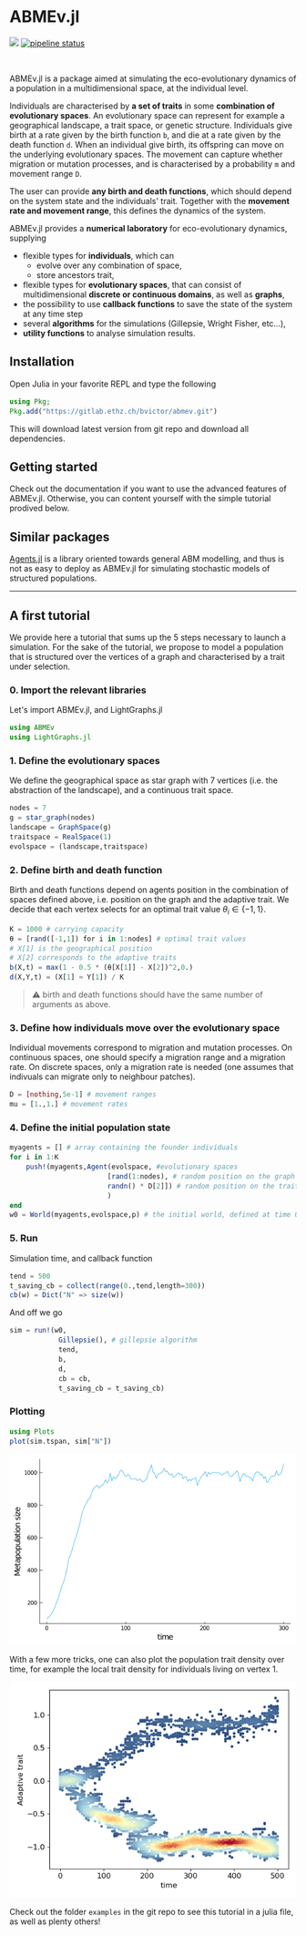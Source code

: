 # ABMEv.jl
<!-- [![](https://img.shields.io/badge/docs-stable-blue.svg)](https://vboussange.github.io/ABMEv.jl/stable) -->
<!-- For now we only direct to dev documentation. In the future, one will need to deploy a ssh key to and use TagBot. -->
[![](https://img.shields.io/badge/docs-dev-blue.svg)](https://vboussange.github.io/ABMEv.jl/dev)
[![pipeline status](https://gitlab.ethz.ch/bvictor/abmev/badges/master/pipeline.svg)](https://gitlab.ethz.ch/bvictor/abmev/-/commits/master)

<div align="center"> <img
src="https://vboussange.github.io/images/research/conceptual_onlyadapt.png"
alt="" width="400"></img> </div>

ABMEv.jl is a package aimed at simulating the eco-evolutionary dynamics of a population in a multidimensional space, at the individual level.

Individuals are characterised by **a set of traits** in some **combination of evolutionary spaces**. An evolutionary space can represent for example a geographical landscape, a trait space, or genetic structure. Individuals give birth at a rate given by the birth function `b`, and die at a rate given by the death function `d`. When an individual give birth, its offspring can move on the underlying evolutionary spaces. The movement can capture whether migration or mutation processes, and is characterised by a probability `m` and movement range `D`.

The user can provide **any birth and death functions**, which should depend on the system state and the individuals' trait. Together with the **movement rate and movement range**, this defines the dynamics of the system.

ABMEv.jl provides a **numerical laboratory** for eco-evolutionary dynamics, supplying

- flexible types for **individuals**, which can
    - evolve over any combination of space,
    - store ancestors trait,
- flexible types for **evolutionary spaces**, that can consist of multidimensional **discrete or continuous domains**, as well as **graphs**,
- the possibility to use **callback functions** to save the state of the system at any time step
- several **algorithms** for the simulations (Gillepsie, Wright Fisher, etc...),
- **utility functions** to analyse simulation results.

## Installation
Open Julia in your favorite REPL and type the following

```julia
using Pkg;
Pkg.add("https://gitlab.ethz.ch/bvictor/abmev.git")
```

This will download latest version from git repo and download all dependencies.

## Getting started
Check out the documentation if you want to use the advanced features of ABMEv.jl. Otherwise, you can content yourself with the simple tutorial prodived below.

## Similar packages
[Agents.jl](https://juliadynamics.github.io/Agents.jl/) is a library oriented towards general ABM modelling, and thus is not as easy to deploy as ABMEv.jl for simulating stochastic models of structured populations.

-----
## A first tutorial
We provide here a tutorial that sums up the 5 steps necessary to launch a simulation. For the sake of the tutorial, we propose to model a population that is structured over the vertices of a graph and characterised by a trait under selection.

### 0. Import the relevant libraries
Let's import ABMEv.jl, and LightGraphs.jl
```julia
using ABMEv
using LightGraphs.jl
```

### 1. Define the evolutionary spaces
We define the geographical space as star graph with 7 vertices (i.e. the abstraction of the landscape), and a continuous trait space.

```julia
nodes = 7
g = star_graph(nodes)
landscape = GraphSpace(g)
traitspace = RealSpace(1)
evolspace = (landscape,traitspace)
```

### 2. Define birth and death function
Birth and death functions depend on agents position in the combination of spaces defined above, i.e. position on the graph and the adaptive trait.
We decide that each vertex selects for an optimal trait value $`\theta_i \in \{-1,1\}`$.

```julia
K = 1000 # carrying capacity
θ = [rand([-1,1]) for i in 1:nodes] # optimal trait values
# X[1] is the geographical position
# X[2] corresponds to the adaptive traits
b(X,t) = max(1 - 0.5 * (θ[X[1]] - X[2])^2,0.)
d(X,Y,t) = (X[1] ≈ Y[1]) / K
```
> :warning: birth and death functions should have the same number of
arguments as above.

### 3. Define how individuals move over the evolutionary space
Individual movements correspond to migration and mutation processes. On continuous spaces, one should specify a migration range and a migration rate. On discrete spaces, only a migration rate is needed (one assumes that indivuals can migrate only to neighbour patches).

```julia
D = [nothing,5e-1] # movement ranges
mu = [1.,1.] # movement rates
```

### 4. Define the initial population state

```julia
myagents = [] # array containing the founder individuals
for i in 1:K
    push!(myagents,Agent(evolspace, #evolutionary spaces
                        [rand(1:nodes), # random position on the graph
                        randn() * D[2]]) # random position on the trait space centered around 0
                        )
end
w0 = World(myagents,evolspace,p) # the initial world, defined at time 0.
```

### 5. Run
Simulation time, and callback function

```julia
tend = 500
t_saving_cb = collect(range(0.,tend,length=300))
cb(w) = Dict("N" => size(w))
```


And off we go

```julia
sim = run!(w0,
            Gillepsie(), # gillepsie algorithm
            tend,
            b,
            d,
            cb = cb,
            t_saving_cb = t_saving_cb)
```
### Plotting
```julia
using Plots
plot(sim.tspan, sim["N"])
```

![](docs/src/assets/tutorials/delta_comp_wsize.png)

With a few more tricks, one can also plot the population trait density over time, for example the local trait density for individuals living on vertex 1.

![](docs/src/assets/ABM_local_trait_dens_adapt.png)

Check out the folder `examples` in the git repo to see this tutorial in a julia file, as well as plenty others!
